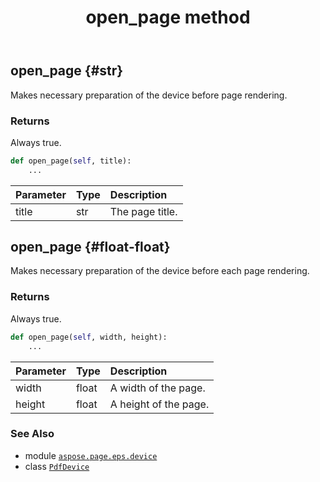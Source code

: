 ﻿---
title: open_page method
second_title: Aspose.Page for Python via .NET API References
description: 
type: docs
weight: 330
url: /python-net/aspose.page.eps.device/pdfdevice/open_page/
is_root: false
---

## open_page {#str}

Makes necessary preparation of the device before page rendering.


### Returns 


Always true.


```python
def open_page(self, title):
    ...
```


| Parameter | Type | Description |
| :- | :- | :- |
| title | str | The page title. |


## open_page {#float-float}

Makes necessary preparation of the device before each page rendering.


### Returns 


Always true.


```python
def open_page(self, width, height):
    ...
```


| Parameter | Type | Description |
| :- | :- | :- |
| width | float | A width of the page. |
| height | float | A height of the page. |



### See Also
* module [`aspose.page.eps.device`](../../)
* class [`PdfDevice`](/page/python-net/aspose.page.eps.device/pdfdevice)
